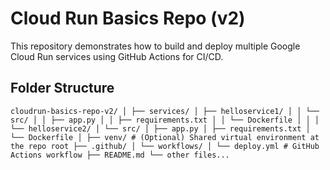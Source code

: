 # Cloud Run Basics Repo (v2)

This repository demonstrates how to build and deploy multiple Google Cloud Run services using GitHub Actions for CI/CD.

## Folder Structure

```
cloudrun-basics-repo-v2/ │ ├── services/ │ ├── helloservice1/ │ │ └── src/ │ │ ├── app.py │ │ ├── requirements.txt │ │ └── Dockerfile │ │ │ └── helloservice2/ │ └── src/ │ ├── app.py │ ├── requirements.txt │ └── Dockerfile │ ├── venv/ # (Optional) Shared virtual environment at the repo root ├── .github/ │ └── workflows/ │ └── deploy.yml # GitHub Actions workflow ├── README.md └── other files...
```
